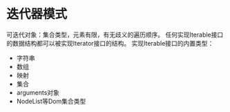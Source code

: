 # 迭代器模式
可迭代对象：集合类型，元素有限，有无歧义的遍历顺序。
任何实现Iterable接口的数据结构都可以被实现Iterator接口的结构。
实现Iterable接口的内置类型：
- 字符串
- 数组
- 映射
- 集合
- arguments对象
- NodeList等Dom集合类型
